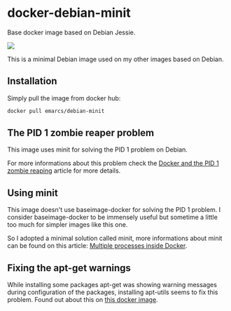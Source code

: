 # docker-debian-minit

Base docker image based on Debian Jessie.

[![](https://badge.imagelayers.io/emarcs/debian-minit:latest.svg)](https://imagelayers.io/?images=emarcs/debian-minit:latest 'Get your own badge on imagelayers.io')

This is a minimal Debian image used on my other images
based on Debian.

## Installation

Simply pull the image from docker hub:

```sh
docker pull emarcs/debian-minit
```

## The PID 1 zombie reaper problem

This image uses minit for solving the PID 1 problem
on Debian.

For more informations about this problem check the
[Docker and the PID 1 zombie reaping](https://blog.phusion.nl/2015/01/20/docker-and-the-pid-1-zombie-reaping-problem/)
article for more details.

## Using minit

This image doesn't use baseimage-docker for solving the PID 1
problem. I consider baseimage-docker to be immensely useful but
sometime a little too much for simpler images like this one.

So I adopted a minimal solution called minit, more informations about
minit can be found on this article:
[Multiple processes inside Docker](http://blog.chazomatic.us/2014/06/18/multiple-processes-inside-docker/).

## Fixing the apt-get warnings

While installing some packages apt-get was showing warning messages
during configuration of the packages, installing apt-utils seems to
fix this problem. Found out about this on [this docker image](https://github.com/tozd/docker-base).
